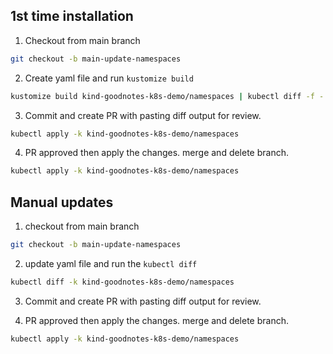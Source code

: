
## 1st time installation

1. Checkout from main branch
```sh
git checkout -b main-update-namespaces
```
2. Create yaml file and run `kustomize build`
```sh
kustomize build kind-goodnotes-k8s-demo/namespaces | kubectl diff -f -
```

3. Commit and create PR with pasting diff output for review.

```sh
kubectl apply -k kind-goodnotes-k8s-demo/namespaces

```

4. PR approved then apply the changes. merge and delete branch. 
```sh
kubectl apply -k kind-goodnotes-k8s-demo/namespaces
```

## Manual updates

1. checkout from main branch
```sh
git checkout -b main-update-namespaces
```

2. update yaml file and run the `kubectl diff`
```sh
kubectl diff -k kind-goodnotes-k8s-demo/namespaces
```

3. Commit and create PR with pasting diff output for review.

4. PR approved then apply the changes. merge and delete branch. 
```sh
kubectl apply -k kind-goodnotes-k8s-demo/namespaces
```